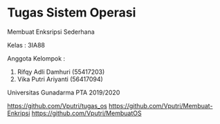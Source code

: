 # Tugas Sistem Operasi
Membuat Enksripsi Sederhana

Kelas : 3IA88

Anggota Kelompok :
1. Rifqy Adli Damhuri (55417203) 
2. Vika Putri Ariyanti (56417094)

Universitas Gunadarma
PTA 2019/2020

https://github.com/Vputri/tugas_os
https://github.com/Vputri/Membuat-Enkripsi
https://github.com/Vputri/MembuatOS

